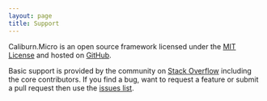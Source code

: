 ```yaml
---
layout: page
title: Support
---
```


Caliburn.Micro is an open source framework licensed under the [MIT License][license] and hosted on [GitHub][github].

Basic support is provided by the community on [Stack Overflow][so] including the core contributors. If you find a bug, want to request a feature or submit a pull request then use the [issues list][issues].


[license]: https://raw.githubusercontent.com/Caliburn-Micro/Caliburn.Micro/master/License.txt
[github]: https://github.com/Caliburn-Micro/Caliburn.Micro
[so]: http://stackoverflow.com/questions/tagged/caliburn.micro
[issues]: https://github.com/Caliburn-Micro/Caliburn.Micro/issues